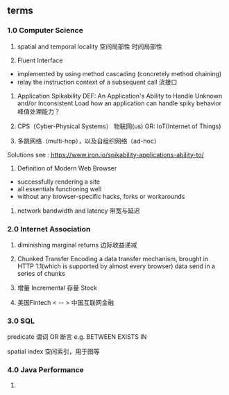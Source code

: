 ## terms

### 1.0 Computer Science
1. spatial and temporal locality
空间局部性
时间局部性

1. Fluent Interface
- implemented by using method cascading (concretely method chaining)
- relay the instruction context of a subsequent call
流接口

1. Application Spikability
DEF: An Application's Ability to Handle Unknown and/or Inconsistent Load
how an application can handle spiky behavior
峰值处理能力？

1. CPS（Cyber-Physical Systems）
物联网(us)
OR: IoT(Internet of Things)

1. 多跳网络（multi-hop），以及自组织网络（ad-hoc）

Solutions see : https://www.iron.io/spikability-applications-ability-to/

1. Definition of Modern Web Browser
- successfully rendering a site
- all essentials functioning well
- without any browser-specific hacks, forks or workarounds

1. network bandwidth and latency
带宽与延迟

### 2.0 Internet Association
1. diminishing marginal returns
边际收益递减

1. Chunked Transfer Encoding
a data transfer mechanism, brought in HTTP 1.1(which is supported by almost every browser)
data send in a series of chunks


1. 增量 Incremental
存量 Stock

1. 美国Fintech < -- > 中国互联网金融

### 3.0 SQL
predicate 谓词
OR 断言
e.g. BETWEEN EXISTS IN

spatial index
空间索引，用于图等

### 4.0 Java Performance
1. 